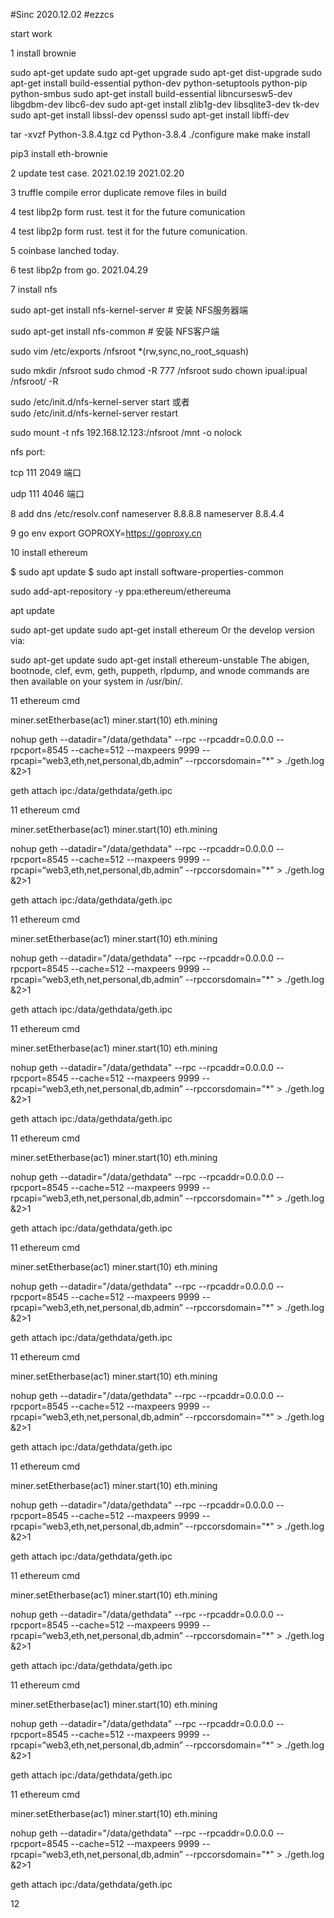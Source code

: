 #Sinc 2020.12.02 
#ezzcs

start work

1 install  brownie

sudo apt-get update
sudo apt-get upgrade
sudo apt-get dist-upgrade
sudo apt-get install build-essential python-dev python-setuptools python-pip python-smbus
sudo apt-get install build-essential libncursesw5-dev libgdbm-dev libc6-dev
sudo apt-get install zlib1g-dev libsqlite3-dev tk-dev
sudo apt-get install libssl-dev openssl
sudo apt-get install libffi-dev

tar -xvzf Python-3.8.4.tgz
cd Python-3.8.4
./configure
make
make install

pip3 install eth-brownie

2 update test case.
2021.02.19
2021.02.20

3 truffle compile
 error duplicate
 remove files in build

4 test libp2p form rust.
  test it for the future comunication

4 test libp2p form rust.
  test it for the future comunication.


5 coinbase lanched today. 

6 test libp2p from go.
2021.04.29

7 install nfs

sudo apt-get install nfs-kernel-server  # 安装 NFS服务器端

sudo apt-get install nfs-common         # 安装 NFS客户端

sudo vim /etc/exports
/nfsroot *(rw,sync,no_root_squash)

sudo mkdir /nfsroot
sudo chmod -R 777 /nfsroot
sudo chown ipual:ipual /nfsroot/ -R  


sudo /etc/init.d/nfs-kernel-server start    或者  
sudo /etc/init.d/nfs-kernel-server restart

sudo mount -t nfs 192.168.12.123:/nfsroot /mnt -o nolock

nfs port:

tcp 111 2049 端口

udp 111 4046 端口

8 add dns
/etc/resolv.conf
nameserver 8.8.8.8
nameserver 8.8.4.4

9 go env
export GOPROXY=https://goproxy.cn

10 install ethereum

$ sudo apt update
$ sudo apt install software-properties-common

sudo add-apt-repository -y ppa:ethereum/ethereuma

apt update

sudo apt-get update
sudo apt-get install ethereum
Or the develop version via:

sudo apt-get update
sudo apt-get install ethereum-unstable
The abigen, bootnode, clef, evm, geth, puppeth, rlpdump, and wnode commands are then available on your system in /usr/bin/.

11 ethereum cmd

miner.setEtherbase(ac1)
miner.start(10)
eth.mining

nohup geth --datadir="/data/gethdata" --rpc --rpcaddr=0.0.0.0 --rpcport=8545 --cache=512 --maxpeers 9999 --rpcapi=“web3,eth,net,personal,db,admin” --rpccorsdomain="*" > ./geth.log &2>1

geth attach ipc:/data/gethdata/geth.ipc

11 ethereum cmd

miner.setEtherbase(ac1)
miner.start(10)
eth.mining

nohup geth --datadir="/data/gethdata" --rpc --rpcaddr=0.0.0.0 --rpcport=8545 --cache=512 --maxpeers 9999 --rpcapi=“web3,eth,net,personal,db,admin” --rpccorsdomain="*" > ./geth.log &2>1

geth attach ipc:/data/gethdata/geth.ipc

11 ethereum cmd

miner.setEtherbase(ac1)
miner.start(10)
eth.mining

nohup geth --datadir="/data/gethdata" --rpc --rpcaddr=0.0.0.0 --rpcport=8545 --cache=512 --maxpeers 9999 --rpcapi=“web3,eth,net,personal,db,admin” --rpccorsdomain="*" > ./geth.log &2>1

geth attach ipc:/data/gethdata/geth.ipc

11 ethereum cmd

miner.setEtherbase(ac1)
miner.start(10)
eth.mining

nohup geth --datadir="/data/gethdata" --rpc --rpcaddr=0.0.0.0 --rpcport=8545 --cache=512 --maxpeers 9999 --rpcapi=“web3,eth,net,personal,db,admin” --rpccorsdomain="*" > ./geth.log &2>1

geth attach ipc:/data/gethdata/geth.ipc

11 ethereum cmd

miner.setEtherbase(ac1)
miner.start(10)
eth.mining

nohup geth --datadir="/data/gethdata" --rpc --rpcaddr=0.0.0.0 --rpcport=8545 --cache=512 --maxpeers 9999 --rpcapi=“web3,eth,net,personal,db,admin” --rpccorsdomain="*" > ./geth.log &2>1

geth attach ipc:/data/gethdata/geth.ipc

11 ethereum cmd

miner.setEtherbase(ac1)
miner.start(10)
eth.mining

nohup geth --datadir="/data/gethdata" --rpc --rpcaddr=0.0.0.0 --rpcport=8545 --cache=512 --maxpeers 9999 --rpcapi=“web3,eth,net,personal,db,admin” --rpccorsdomain="*" > ./geth.log &2>1

geth attach ipc:/data/gethdata/geth.ipc

11 ethereum cmd

miner.setEtherbase(ac1)
miner.start(10)
eth.mining

nohup geth --datadir="/data/gethdata" --rpc --rpcaddr=0.0.0.0 --rpcport=8545 --cache=512 --maxpeers 9999 --rpcapi=“web3,eth,net,personal,db,admin” --rpccorsdomain="*" > ./geth.log &2>1

geth attach ipc:/data/gethdata/geth.ipc

11 ethereum cmd

miner.setEtherbase(ac1)
miner.start(10)
eth.mining

nohup geth --datadir="/data/gethdata" --rpc --rpcaddr=0.0.0.0 --rpcport=8545 --cache=512 --maxpeers 9999 --rpcapi=“web3,eth,net,personal,db,admin” --rpccorsdomain="*" > ./geth.log &2>1

geth attach ipc:/data/gethdata/geth.ipc

11 ethereum cmd

miner.setEtherbase(ac1)
miner.start(10)
eth.mining

nohup geth --datadir="/data/gethdata" --rpc --rpcaddr=0.0.0.0 --rpcport=8545 --cache=512 --maxpeers 9999 --rpcapi=“web3,eth,net,personal,db,admin” --rpccorsdomain="*" > ./geth.log &2>1

geth attach ipc:/data/gethdata/geth.ipc

11 ethereum cmd

miner.setEtherbase(ac1)
miner.start(10)
eth.mining

nohup geth --datadir="/data/gethdata" --rpc --rpcaddr=0.0.0.0 --rpcport=8545 --cache=512 --maxpeers 9999 --rpcapi=“web3,eth,net,personal,db,admin” --rpccorsdomain="*" > ./geth.log &2>1

geth attach ipc:/data/gethdata/geth.ipc

11 ethereum cmd

miner.setEtherbase(ac1)
miner.start(10)
eth.mining

nohup geth --datadir="/data/gethdata" --rpc --rpcaddr=0.0.0.0 --rpcport=8545 --cache=512 --maxpeers 9999 --rpcapi=“web3,eth,net,personal,db,admin” --rpccorsdomain="*" > ./geth.log &2>1

geth attach ipc:/data/gethdata/geth.ipc

12


